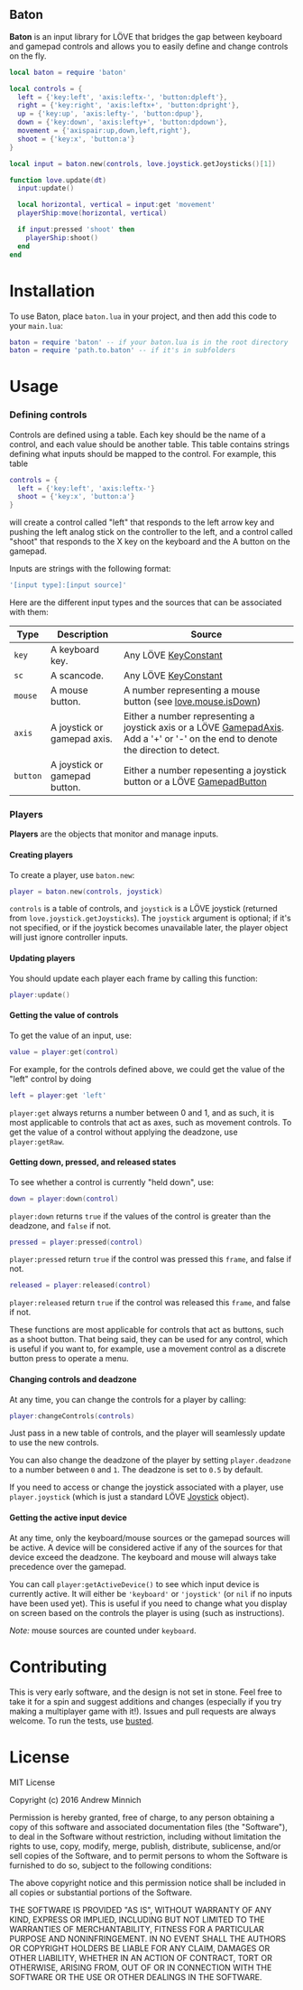 Baton
-----
**Baton** is an input library for LÖVE that bridges the gap between keyboard and gamepad controls and allows you to easily define and change controls on the fly.

```lua
local baton = require 'baton'

local controls = {
  left = {'key:left', 'axis:leftx-', 'button:dpleft'},
  right = {'key:right', 'axis:leftx+', 'button:dpright'},
  up = {'key:up', 'axis:lefty-', 'button:dpup'},
  down = {'key:down', 'axis:lefty+', 'button:dpdown'},
  movement = {'axispair:up,down,left,right'},
  shoot = {'key:x', 'button:a'}
}

local input = baton.new(controls, love.joystick.getJoysticks()[1])

function love.update(dt)
  input:update()

  local horizontal, vertical = input:get 'movement'
  playerShip:move(horizontal, vertical)

  if input:pressed 'shoot' then
    playerShip:shoot()
  end
end
```

Installation
============
To use Baton, place `baton.lua` in your project, and then add this code to your `main.lua`:
```lua
baton = require 'baton' -- if your baton.lua is in the root directory
baton = require 'path.to.baton' -- if it's in subfolders
```

Usage
=====
### Defining controls
Controls are defined using a table. Each key should be the name of a control, and each value should be another table. This table contains strings defining what inputs should be mapped to the control. For example, this table
```lua
controls = {
  left = {'key:left', 'axis:leftx-'}
  shoot = {'key:x', 'button:a'}
}
```
will create a control called "left" that responds to the left arrow key and pushing the left analog stick on the controller to the left, and a control called "shoot" that responds to the X key on the keyboard and the A button on the gamepad.

Inputs are strings with the following format:
```lua
'[input type]:[input source]'
```
Here are the different input types and the sources that can be associated with them:

| Type    | Description                  | Source                                                                                                                                                                  |
| --------| -----------------------------| ------------------------------------------------------------------------------------------------------------------------------------------------------------------------|
| `key`   | A keyboard key.              | Any LÖVE [KeyConstant](http://love2d.org/wiki/KeyConstant)                                                                                                              |
| `sc`    | A scancode.                  | Any LÖVE [KeyConstant](http://love2d.org/wiki/KeyConstant)                                                                                                              |
| `mouse` | A mouse button.              | A number representing a mouse button (see [love.mouse.isDown](https://love2d.org/wiki/love.mouse.isDown))                                                               |
| `axis`  | A joystick or gamepad axis.  | Either a number representing a joystick axis or a LÖVE [GamepadAxis](http://love2d.org/wiki/GamepadAxis). Add a '+' or '-' on the end to denote the direction to detect.|
| `button`| A joystick or gamepad button.| Either a number repesenting a joystick button or a LÖVE [GamepadButton](http://love2d.org/wiki/GamepadButton)                                                           |

### Players
**Players** are the objects that monitor and manage inputs.

#### Creating players
To create a player, use `baton.new`:
```lua
player = baton.new(controls, joystick)
```
`controls` is a table of controls, and `joystick` is a LÖVE joystick (returned from `love.joystick.getJoysticks`). The `joystick` argument is optional; if it's not specified, or if the joystick becomes unavailable later, the player object will just ignore controller inputs.

#### Updating players
You should update each player each frame by calling this function:
```lua
player:update()
```

#### Getting the value of controls
To get the value of an input, use:
```lua
value = player:get(control)
```
For example, for the controls defined above, we could get the value of the "left" control by doing
```lua
left = player:get 'left'
```
`player:get` always returns a number between 0 and 1, and as such, it is most applicable to controls that act as axes, such as movement controls. To get the value of a control without applying the deadzone, use `player:getRaw`.

#### Getting down, pressed, and released states
To see whether a control is currently "held down", use:
```lua
down = player:down(control)
```
`player:down` returns `true` if the values of the control is greater than the deadzone, and `false` if not.

```lua
pressed = player:pressed(control)
```
`player:pressed` return `true` if the control was pressed this `frame`, and false if not.

```lua
released = player:released(control)
```
`player:released` return `true` if the control was released this `frame`, and false if not.

These functions are most applicable for controls that act as buttons, such as a shoot button. That being said, they can be used for any control, which is useful if you want to, for example, use a movement control as a discrete button press to operate a menu.

#### Changing controls and deadzone
At any time, you can change the controls for a player by calling:
```lua
player:changeControls(controls)
```
Just pass in a new table of controls, and the player will seamlessly update to use the new controls.

You can also change the deadzone of the player by setting `player.deadzone` to a number between `0` and `1`. The deadzone is set to `0.5` by default.

If you need to access or change the joystick associated with a player, use `player.joystick` (which is just a standard LÖVE [Joystick](https://love2d.org/wiki/Joystick) object).

#### Getting the active input device
At any time, only the keyboard/mouse sources or the gamepad sources will be active. A device will be considered active if any of the sources for that device exceed the deadzone. The keyboard and mouse will always take precedence over the gamepad.

You can call `player:getActiveDevice()` to see which input device is currently active. It will either be `'keyboard'` or `'joystick'` (or `nil` if no inputs have been used yet). This is useful if you need to change what you display on screen based on the controls the player is using (such as instructions).

*Note:* mouse sources are counted under `keyboard`.

Contributing
============
This is very early software, and the design is not set in stone. Feel free to take it for a spin and suggest additions and changes (especially if you try making a multiplayer game with it!). Issues and pull requests are always welcome. To run the tests, use [busted](https://olivinelabs.com/busted/).

License
=======
MIT License

Copyright (c) 2016 Andrew Minnich

Permission is hereby granted, free of charge, to any person obtaining a copy
of this software and associated documentation files (the "Software"), to deal
in the Software without restriction, including without limitation the rights
to use, copy, modify, merge, publish, distribute, sublicense, and/or sell
copies of the Software, and to permit persons to whom the Software is
furnished to do so, subject to the following conditions:

The above copyright notice and this permission notice shall be included in all
copies or substantial portions of the Software.

THE SOFTWARE IS PROVIDED "AS IS", WITHOUT WARRANTY OF ANY KIND, EXPRESS OR
IMPLIED, INCLUDING BUT NOT LIMITED TO THE WARRANTIES OF MERCHANTABILITY,
FITNESS FOR A PARTICULAR PURPOSE AND NONINFRINGEMENT. IN NO EVENT SHALL THE
AUTHORS OR COPYRIGHT HOLDERS BE LIABLE FOR ANY CLAIM, DAMAGES OR OTHER
LIABILITY, WHETHER IN AN ACTION OF CONTRACT, TORT OR OTHERWISE, ARISING FROM,
OUT OF OR IN CONNECTION WITH THE SOFTWARE OR THE USE OR OTHER DEALINGS IN THE
SOFTWARE.
